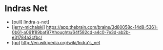 # Indras Net

- [[pull]] [[indra-s-net]]
- [[jerry-michalski]] https://app.thebrain.com/brains/3d80058c-14d8-5361-0b61-a061f89baf87/thoughts/64f582cd-a4c0-7e3d-ab2b-e31784a3cfbc/
- [[go]] http://en.wikipedia.org/wiki/Indra's_net


[//begin]: # "Autogenerated link references for markdown compatibility"
[pull]: pull "Pull"
[indra-s-net]: indra-s-net "Indra's Net"
[jerry-michalski]: jerry-michalski "Jerry Michalski"
[go]: go "Go"
[//end]: # "Autogenerated link references"